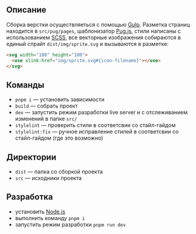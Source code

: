 <!-- # Create account -->

<!-- **Опубликованная версия доступна [тут](https://dreadwood-rx4route.netlify.app/)** -->

## Описание

Сборка верстки осуществляеться с помощью [Gulp](https://gulpjs.com). Разметка страниц находится в  `src/pug/pages`, шаблонизатор [Pug.js](https://pugjs.org), стили написаны с использованием [SCSS](https://sass-lang.com/), все векторные изображения собираются в единый спрайт `dist/img/sprite.svg` и вызываются в разметке:

```html
<svg width="100" height="100">
  <use xlink:href="img/sprite.svg#{icon-filename}"></use>
</svg>
```

## Команды

- `pnpm i` — установить зависимости
- `build` — собрать проект
- `dev` — запустить режим разработки live server и с отслеживанием изменений в папке `src/`
- `stylelint` — проверить стили в соответсвии со стайл-гайдом
- `stylelint:fix` — ручное исправление стилей в соответсвии со стайл-гайдом (где это возможно)

## Директории

- `dist` — папка со сборкой проекта
- `src` — исходники проекта

## Разработка

- установить [Node.js](https://nodejs.org/en)
- выполнить команду `pnpm i`
- запустить режим разработки `pnpm run dev`
